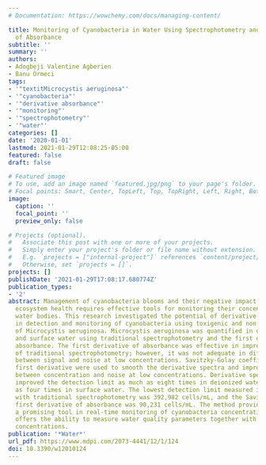 ```yaml
---
# Documentation: https://wowchemy.com/docs/managing-content/

title: Monitoring of Cyanobacteria in Water Using Spectrophotometry and First Derivative
  of Absorbance
subtitle: ''
summary: ''
authors:
- Adogbeji Valentine Agberien
- Banu Örmeci
tags:
- '"textitMicrocystis aeruginosa"'
- '"cyanobacteria"'
- '"derivative absorbance"'
- '"monitoring"'
- '"spectrophotometry"'
- '"water"'
categories: []
date: '2020-01-01'
lastmod: 2021-01-29T12:08:25-05:00
featured: false
draft: false

# Featured image
# To use, add an image named `featured.jpg/png` to your page's folder.
# Focal points: Smart, Center, TopLeft, Top, TopRight, Left, Right, BottomLeft, Bottom, BottomRight.
image:
  caption: ''
  focal_point: ''
  preview_only: false

# Projects (optional).
#   Associate this post with one or more of your projects.
#   Simply enter your project's folder or file name without extension.
#   E.g. `projects = ["internal-project"]` references `content/project/deep-learning/index.md`.
#   Otherwise, set `projects = []`.
projects: []
publishDate: '2021-01-29T17:08:17.680774Z'
publication_types:
- '2'
abstract: Management of cyanobacteria blooms and their negative impact on human and
  ecosystem health requires effective tools for monitoring their concentration in
  water bodies. This research investigated the potential of derivative spectrophotometry
  in detection and monitoring of cyanobacteria using toxigenic and non-toxigenic strains
  of Microcystis aeruginosa. Microcystis aeruginosa was quantified in deionized water
  and surface water using traditional spectrophotometry and the first derivative of
  absorbance. The first derivative of absorbance was effective in improving the signal
  of traditional spectrophotometry; however, it was not adequate in differentiating
  between signal and noise at low concentrations. Savitzky-Golay coefficients for
  first derivative were used to smooth the derivative spectra and improve the correlation
  between concentration and noise at low concentrations. Derivative spectrophotometry
  improved the detection limit as much as eight times in deionized water and as much
  as four times in surface water. The lowest detection limit measured in surface water
  with traditional spectrophotometry was 392,982 cells/mL, and the Savitzky-Golay
  first derivative of absorbance was 90,231 cells/mL. The method provided herein provides
  a promising tool in real-time monitoring of cyanobacteria concentrations and spectrophotometry
  offers the ability to measure water quality parameters together with cyanobacteria
  concentrations.
publication: '*Water*'
url_pdf: https://www.mdpi.com/2073-4441/12/1/124
doi: 10.3390/w12010124
---
```

